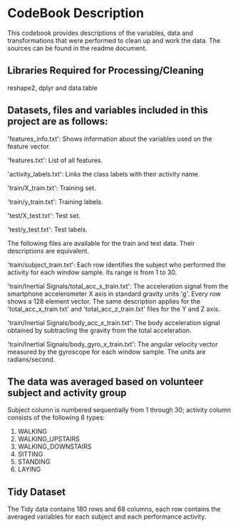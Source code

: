 # CodeBook Description

This codebook provides descriptions of the variables, data and transformations that were performed to clean up and work the data. The sources can be found in the readme document.

## Libraries Required for Processing/Cleaning

reshape2, dplyr and data.table

## Datasets, files and variables included in this project are as follows:


'features_info.txt': Shows information about the variables used on the feature vector.

'features.txt': List of all features.

'activity_labels.txt': Links the class labels with their activity name.

'train/X_train.txt': Training set.

'train/y_train.txt': Training labels.

'test/X_test.txt': Test set.

'test/y_test.txt': Test labels.

The following files are available for the train and test data. Their descriptions are equivalent. 

'train/subject_train.txt': Each row identifies the subject who performed the activity for each window sample. Its range is from 1 to 30. 

'train/Inertial Signals/total_acc_x_train.txt': The acceleration signal from the smartphone accelerometer X axis in standard gravity units 'g'. Every row shows a 128 element vector. The same description applies for the 'total_acc_x_train.txt' and 'total_acc_z_train.txt' files for the Y and Z axis. 

'train/Inertial Signals/body_acc_x_train.txt': The body acceleration signal obtained by subtracting the gravity from the total acceleration. 

'train/Inertial Signals/body_gyro_x_train.txt': The angular velocity vector measured by the gyroscope for each window sample. The units are radians/second. 

## The data was averaged based on volunteer subject and activity group

Subject column is numbered sequentially from 1 through 30; activity column consists of the following 6 types:

1. WALKING
2. WALKING_UPSTAIRS
3. WALKING_DOWNSTAIRS
4. SITTING
5. STANDING
6. LAYING

## Tidy Dataset

The Tidy data contains 180 rows and 68 columns, each row contains the averaged variables for each subject and each performance activity.
